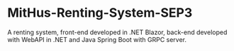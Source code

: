 # MitHus-Renting-System-SEP3
A renting system, front-end developed in .NET Blazor, back-end developed with WebAPI in .NET and Java Spring Boot with GRPC server.
